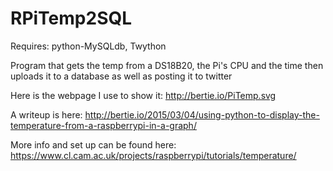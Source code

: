 RPiTemp2SQL
===========

Requires: python-MySQLdb, Twython

Program that gets the temp from a DS18B20, the Pi's CPU and the time then uploads it to a database as well as posting it to twitter

Here is the webpage I use to show it: http://bertie.io/PiTemp.svg

A writeup is here: http://bertie.io/2015/03/04/using-python-to-display-the-temperature-from-a-raspberrypi-in-a-graph/

More info and set up can be found here: https://www.cl.cam.ac.uk/projects/raspberrypi/tutorials/temperature/
